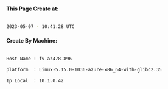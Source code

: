 
   
#### This Page Create at:

```bash

2023-05-07 - 10:41:28 UTC

```

#### Create By Machine:

```bash

Host Name : fv-az478-896

platform  : Linux-5.15.0-1036-azure-x86_64-with-glibc2.35

Ip Local  : 10.1.0.42

```

